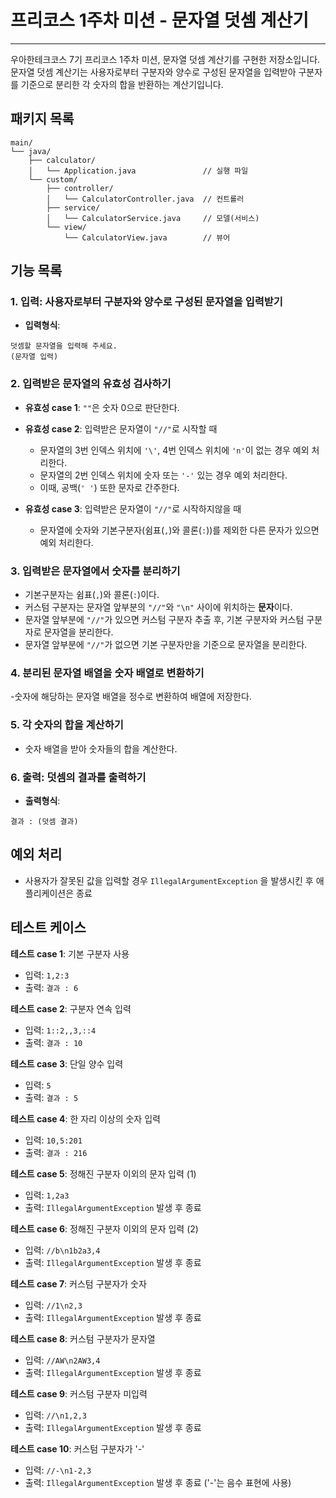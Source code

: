 # 프리코스 1주차 미션 - 문자열 덧셈 계산기

---
우아한테크코스 7기 프리코스 1주차 미션, 문자열 덧셈 계산기를 구현한 저장소입니다.
문자열 덧셈 계산기는 사용자로부터 구분자와 양수로 구성된 문자열을 입력받아 구분자를 기준으로 분리한 각 숫자의 합을 반환하는 계산기입니다.

## 패키지 목록

```
main/
└── java/
    ├── calculator/
    │   └── Application.java               // 실행 파일
    └── custom/
        ├── controller/
        │   └── CalculatorController.java  // 컨트롤러
        ├── service/
        │   └── CalculatorService.java     // 모델(서비스)
        └── view/
            └── CalculatorView.java        // 뷰어
```

## 기능 목록

### 1. 입력: 사용자로부터 구분자와 양수로 구성된 문자열을 입력받기

- **입력형식**:

```입력형식
덧셈할 문자열을 입력해 주세요.
(문자열 입력)
```

### 2. 입력받은 문자열의 유효성 검사하기

- **유효성 case 1**: `""`은 숫자 0으로 판단한다.

- **유효성 case 2**: 입력받은 문자열이 `"//"`로 시작할 때
    - 문자열의 3번 인덱스 위치에 `'\'`, 4번 인덱스 위치에 `'n'`이 없는 경우 예외 처리한다.
    - 문자열의 2번 인덱스 위치에 숫자 또는 `'-'` 있는 경우 예외 처리한다.
    - 이때, 공백(`' '`) 또한 문자로 간주한다.

- **유효성 case 3**: 입력받은 문자열이 `"//"`로 시작하지않을 때
    - 문자열에 숫자와 기본구분자(쉼표(`,`)와 콜론(`:`))를 제외한 다른 문자가 있으면 예외 처리한다.

### 3. 입력받은 문자열에서 숫자를 분리하기

- 기본구분자는 쉼표(`,`)와 콜론(`:`)이다.
- 커스텀 구분자는 문자열 앞부분의 `"//"`와 `"\n"` 사이에 위치하는 **문자**이다.
- 문자열 앞부분에 `"//"`가 있으면 커스텀 구분자 추출 후, 기본 구분자와 커스텀 구분자로 문자열을 분리한다.
- 문자열 앞부분에 `"//"`가 없으면 기본 구분자만을 기준으로 문자열을 분리한다.

### 4. 분리된 문자열 배열을 숫자 배열로 변환하기

-숫자에 해당하는 문자열 배열을 정수로 변환하여 배열에 저장한다.

### 5. 각 숫자의 합을 계산하기

- 숫자 배열을 받아 숫자들의 합을 계산한다.

### 6. 출력: 덧셈의 결과를 출력하기

- **출력형식**:

```출력형식
결과 : (덧셈 결과)
```

## 예외 처리

- 사용자가 잘못된 값을 입력할 경우 `IllegalArgumentException` 을 발생시킨 후 애플리케이션은 종료

## 테스트 케이스

**테스트 case 1**: 기본 구분자 사용

- 입력: `1,2:3`
- 출력: `결과 : 6`

**테스트 case 2**: 구분자 연속 입력

- 입력: `1::2,,3,::4`
- 출력: `결과 : 10`

**테스트 case 3**: 단일 양수 입력

- 입력: `5`
- 출력: `결과 : 5`

**테스트 case 4**: 한 자리 이상의 숫자 입력

- 입력: `10,5:201`
- 출력: `결과 : 216`

**테스트 case 5**: 정해진 구분자 이외의 문자 입력 (1)

- 입력: `1,2a3`
- 출력: `IllegalArgumentException` 발생 후 종료

**테스트 case 6**: 정해진 구분자 이외의 문자 입력 (2)

- 입력: `//b\n1b2a3,4`
- 출력: `IllegalArgumentException` 발생 후 종료

**테스트 case 7**: 커스텀 구분자가 숫자

- 입력: `//1\n2,3`
- 출력: `IllegalArgumentException` 발생 후 종료

**테스트 case 8**: 커스텀 구분자가 문자열

- 입력: `//AW\n2AW3,4`
- 출력: `IllegalArgumentException` 발생 후 종료

**테스트 case 9**: 커스텀 구분자 미입력

- 입력: `//\n1,2,3`
- 출력: `IllegalArgumentException` 발생 후 종료

**테스트 case 10**: 커스텀 구분자가 '-'

- 입력: `//-\n1-2,3`
- 출력: `IllegalArgumentException` 발생 후 종료 ('-'는 음수 표현에 사용)